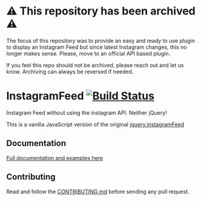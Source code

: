 # ⚠️ This repository has been archived ⚠️

The focus of this repository was to provide an easy and ready to use plugin to display an Instagram Feed but since latest Instagram changes, this no longer makes sense. Please, move to an official API based plugin.

If you feel this repo should not be archived, please reach out and let us know. Archiving can always be reversed if needed.

# InstagramFeed [![Build Status](https://travis-ci.com/jsanahuja/InstagramFeed.svg?branch=master)](https://travis-ci.com/jsanahuja/InstagramFeed)
Instagram Feed without using the instagram API. Neither jQuery!

This is a vanilla JavaScript version of the original [jquery.instagramFeed](https://github.com/jsanahuja/jquery.instagramFeed)

## Documentation

[Full documentation and examples here](https://www.sowecms.com/demos/InstagramFeed)

## Contributing

Read and follow the [CONTRIBUTING.md](./CONTRIBUTING.md) before sending any pull request.

